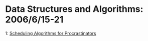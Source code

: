 # Data Structures and Algorithms: 2006/6/15-21  
1: [Scheduling Algorithms for Procrastinators](https://doi.org/10.48550/arXiv.cs/0606067)  
